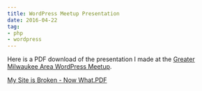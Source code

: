 ```yaml
---
title: WordPress Meetup Presentation
date: 2016-04-22
tag:
- php
- wordpress
---
```

Here is a PDF download of the presentation I made at the [Greater Milwaukee Area WordPress Meetup](http://www.meetup.com/Milwaukee-WordPress-MeetUp/events/230378093/).

<!--more-->

[My Site is Broken - Now What.PDF](/uploads/2016/help-my-site-is-broken.pdf)
